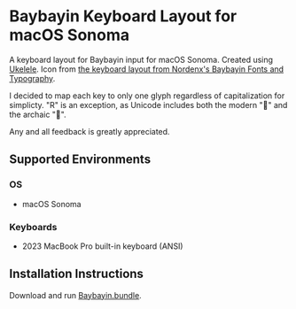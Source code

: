 # Baybayin Keyboard Layout for macOS Sonoma

A keyboard layout for Baybayin input for macOS Sonoma. Created using [Ukelele](https://software.sil.org/ukelele/). Icon from [the keyboard layout from Nordenx's Baybayin Fonts and Typography](https://nordenx.blogspot.com/2012/05/baybayin-unicode-keyboard-layout-for.html).

I decided to map each key to only one glyph regardless of capitalization for simplicty. "R" is an exception, as Unicode includes both the modern "ᜍ" and the archaic "ᜟ".

Any and all feedback is greatly appreciated.

## Supported Environments
### OS
- macOS Sonoma
### Keyboards
- 2023 MacBook Pro built-in keyboard (ANSI)

## Installation Instructions
Download and run [Baybayin.bundle](./Baybayin.bundle).
 
